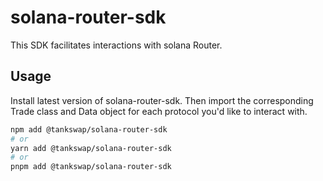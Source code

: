 # solana-router-sdk

This SDK facilitates interactions with solana Router.

## Usage

Install latest version of solana-router-sdk. Then import the corresponding Trade class and Data object for each protocol you'd like to interact with.

```sh
npm add @tankswap/solana-router-sdk
# or
yarn add @tankswap/solana-router-sdk
# or
pnpm add @tankswap/solana-router-sdk
```
